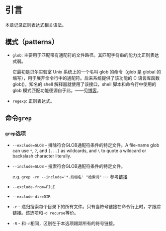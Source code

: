 # 引言

本章记录正则表达式相关语法。

## 模式（patterns）

- `glob`: 主要用于匹配带有通配符的文件路径。其匹配字符串的能力比正则表达式弱。

  它最初是贝尔实验室 Unix 系统上的一个名叫 glob 的命令（glob 是 global 的缩写），用于展开命令行中的通配符。后来系统提供了该功能的 C 语言库函数glob()，知名的 shell 解释器就使用了该接口，shell 脚本和命令行中使用的 glob 模式匹配功能便源自于此。——见[博客](https://juejin.cn/post/6844904077801816077)。

- `regexp`: 正则表达式。

## 命令`grep`

### `grep`选项

* `--exclude=GLOB` - 排除符合GLOB通配符条件的特定文件。A file-name glob can use `*`, `?`, and `[...]` as wildcards, and `\` to quote a wildcard or backslash character literally.
* `--include=GLOB` - 搜索符合GLOB通配符条件的特定文件。

  e.g. `grep -rn --include='*.后缀名' "检索词"` --- 参考[链接](https://www.02405.com/archives/1749)

* `--exclude-from=FILE`
* `--exclude-dir=DIR`
* `-r` - 递归搜索每个目录下的所有文件。只有当符号链接在命令行上时，才跟踪链接。该选项和`-d recurse`等价。
* `-R` - 和`-r`相同，区别在于本选项跟踪所有的符号链接。
